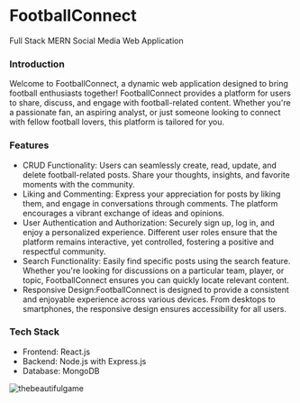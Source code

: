 # FootballConnect
Full Stack MERN Social Media Web Application

### Introduction
Welcome to FootballConnect, a dynamic web application designed to bring football enthusiasts together! FootballConnect provides a platform for users to share, discuss, and engage with football-related content. Whether you're a passionate fan, an aspiring analyst, or just someone looking to connect with fellow football lovers, this platform is tailored for you.

###  Features
- CRUD Functionality: Users can seamlessly create, read, update, and delete football-related posts. Share your thoughts, insights, and favorite moments with the community.
- Liking and Commenting: Express your appreciation for posts by liking them, and engage in conversations through comments. The platform encourages a vibrant exchange of ideas and opinions.
- User Authentication and Authorization: Securely sign up, log in, and enjoy a personalized experience. Different user roles ensure that the platform remains interactive, yet controlled, fostering a positive and respectful community.
- Search Functionality: Easily find specific posts using the search feature. Whether you're looking for discussions on a particular team, player, or topic, FootballConnect ensures you can quickly locate relevant content.
- Responsive Design:FootballConnect is designed to provide a consistent and enjoyable experience across various devices. From desktops to smartphones, the responsive design ensures accessibility for all users.


### Tech Stack
- Frontend: React.js
- Backend: Node.js with Express.js
- Database: MongoDB

![thebeautifulgame](https://user-images.githubusercontent.com/53309698/190697829-c71be3e0-1783-43a6-aed7-5bce1f5d1849.png)
